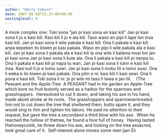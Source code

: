 ```yaml
---
author: "Harry Coburn"
date: 2007-05-08T15:37:00+00:00
nestinglevel: 0
---
```

A more complex one: Toki sona "jan pi kasi sona en kasi kili" Jan pi kasi sona li jo e kasi kili. Kasi kili li jo e ala kili. Taso waso en pipi li lape lon insa kasi kili. Jan pi kasi sona li wile pakala e kasi kili. Ona li pakala e kasi kili anpa kepeken ilo kiwen pi kasi pakala. Waso en pipi li wile pakala ala e kasi kili. Jan pi kasi sona li pakala ala e kasi kili la ona wile li kalama musi lon jan pi kasi sona Jan pi kasi sona li kute ala. Ona li pakala e kasi kili pi nanpa tu. Ona li pakala e kasi kili pi napa tu wan. Jan pi kasi sona li lukin e kasi kili insa. Kasi kuli li jo e tomo suwi. Jan pi kasi sona li moku lili e tomo suwi. Ona li weka e ilo kiwen pi kasi pakala. Ona pilin e ni: kasi kili li kasi sewi. Ona li pona e kasi kili. Toki sona li ni: jo pi wile mi taso li tawa e jan lili.    (The Peasant and the Apple-Tree  A PEASANT had in his garden an Apple-Tree which bore no fruit butonly served as a harbor for the sparrows and grasshoppers.  Heresolved to cut it down, and taking his axe in his hand, made abold stroke at its roots.  The grasshoppers and sparrowsentreated him not to cut down the tree that sheltered them, butto spare it, and they would sing to him and lighten his labors. He paid no attention to their request, but gave the tree a secondand a third blow with his axe.  When he reached the hollow of thetree, he found a hive full of honey.  Having tasted thehoneycomb, he threw down his axe, and looking on the tree assacred, took great care of it.  Self-interest alone moves some men )jan Eli